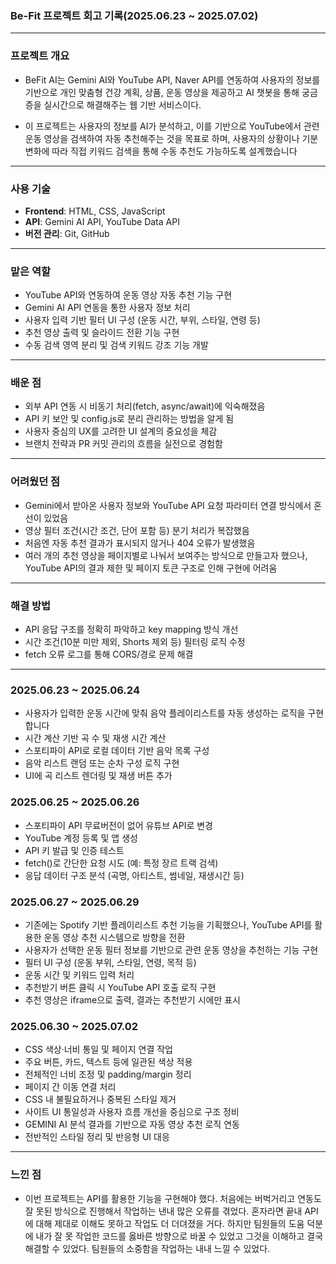 ### Be-Fit 프로젝트 회고 기록(2025.06.23 ~ 2025.07.02)

---
### 프로젝트 개요

* BeFit AI는 Gemini AI와 YouTube API, Naver API를 연동하여 사용자의 정보를 기반으로 개인 맞춤형 건강 계획, 상품, 운동 영상을 제공하고 AI 챗봇을 통해 궁금증을 실시간으로 해결해주는 웹 기반 서비스이다.

* 이 프로젝트는 사용자의 정보를 AI가 분석하고, 이를 기반으로 YouTube에서 관련 운동 영상을 검색하여 자동 추천해주는 것을 목표로 하며,
  사용자의 상황이나 기분 변화에 따라 직접 키워드 검색을 통해 수동 추천도 가능하도록 설계했습니다

---
### 사용 기술

* **Frontend**: HTML, CSS, JavaScript
* **API**: Gemini AI API, YouTube Data API
* **버전 관리**: Git, GitHub

---

### 맡은 역할
* YouTube API와 연동하여 운동 영상 자동 추천 기능 구현
* Gemini AI API 연동을 통한 사용자 정보 처리
* 사용자 입력 기반 필터 UI 구성 (운동 시간, 부위, 스타일, 연령 등)
* 추천 영상 출력 및 슬라이드 전환 기능 구현
* 수동 검색 영역 분리 및 검색 키워드 강조 기능 개발

---

### 배운 점

* 외부 API 연동 시 비동기 처리(fetch, async/await)에 익숙해졌음
* API 키 보안 및 config.js로 분리 관리하는 방법을 알게 됨
* 사용자 중심의 UX를 고려한 UI 설계의 중요성을 체감
* 브랜치 전략과 PR 커밋 관리의 흐름을 실전으로 경험함

---

### 어려웠던 점

* Gemini에서 받아온 사용자 정보와 YouTube API 요청 파라미터 연결 방식에서 혼선이 있었음
* 영상 필터 조건(시간 조건, 단어 포함 등) 분기 처리가 복잡했음
* 처음엔 자동 추천 결과가 표시되지 않거나 404 오류가 발생했음
* 여러 개의 추천 영상을 페이지별로 나눠서 보여주는 방식으로 만들고자 했으나, YouTube API의 결과 제한 및 페이지 토큰 구조로 인해 구현에 어려움

---

### 해결 방법

* API 응답 구조를 정확히 파악하고 key mapping 방식 개선
* 시간 조건(10분 미만 제외, Shorts 제외 등) 필터링 로직 수정
* fetch 오류 로그를 통해 CORS/경로 문제 해결
  
---

### 2025.06.23 ~ 2025.06.24

* 사용자가 입력한 운동 시간에 맞춰 음악 플레이리스트를 자동 생성하는 로직을 구현합니다
* 시간 계산 기반 곡 수 및 재생 시간 계산
* 스포티파이 API로 로컬 데이터 기반 음악 목록 구성
* 음악 리스트 랜덤 또는 순차 구성 로직 구현
* UI에 곡 리스트 렌더링 및 재생 버튼 추가

### 2025.06.25 ~ 2025.06.26

* 스포티파이 API 무료버전이 없어 유튜브 API로 변경
* YouTube 계정 등록 및 앱 생성
* API 키 발급 및 인증 테스트
* fetch()로 간단한 요청 시도 (예: 특정 장르 트랙 검색)
* 응답 데이터 구조 분석 (곡명, 아티스트, 썸네일, 재생시간 등)

### 2025.06.27 ~ 2025.06.29
* 기존에는 Spotify 기반 플레이리스트 추천 기능을 기획했으나,
YouTube API를 활용한 운동 영상 추천 시스템으로 방향을 전환
* 사용자가 선택한 운동 필터 정보를 기반으로 관련 운동 영상을 추천하는 기능 구현
* 필터 UI 구성 (운동 부위, 스타일, 연령, 목적 등)
* 운동 시간 및 키워드 입력 처리
* 추천받기 버튼 클릭 시 YouTube API 호출 로직 구현
* 추천 영상은 iframe으로 출력, 결과는 추천받기 시에만 표시

### 2025.06.30 ~ 2025.07.02

* CSS 색상·너비 통일 및 페이지 연결 작업
* 주요 버튼, 카드, 텍스트 등에 일관된 색상 적용
* 전체적인 너비 조정 및 padding/margin 정리
* 페이지 간 이동 연결 처리
* CSS 내 불필요하거나 중복된 스타일 제거
* 사이트 UI 통일성과 사용자 흐름 개선을 중심으로 구조 정비
* GEMINI AI 분석 결과를 기반으로 자동 영상 추천 로직 연동
* 전반적인 스타일 정리 및 반응형 UI 대응

---

### 느낀 점

* 이번 프로젝트는 API를 활용한 기능을 구현해야 했다. 처음에는 버벅거리고 연동도 잘 못된 방식으로 진행해서 작업하는 낸내 많은 오류를 겪었다. 혼자라면 끝내 API에 대해 제대로 이해도 못하고 작업도 더 더뎌졌을 거다. 하지만 팀원들의 도움 덕분에 내가 잘 못 작업한 코드를 옳바른 방향으로 바꿀 수 있었고 그것을 이해하고 결국 해결할 수 있었다. 팀원들의 소중함을 작업하는 내내 느낄 수 있었다.     

